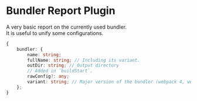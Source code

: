 # Bundler Report Plugin <!-- #omit in toc -->

A very basic report on the currently used bundler.<br/>
It is useful to unify some configurations.

```typescript
{
    bundler: {
        name: string;
        fullName: string; // Including its variant.
        outDir: string; // Output directory
        // Added in `buildStart`.
        rawConfig?: any;
        variant: string; // Major version of the bundler (webpack 4, webpack 5)
    };
}
```
